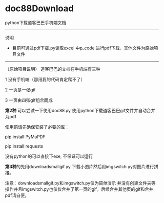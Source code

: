 # doc88Download
python下载道客巴巴手机端文档


-----------------------------------------------------------------------------

说明
- 目前可通过pdf下载.py读取excel 中p_code 进行pdf下载，其他文件为原始项目文件
  
-------------------------------------------------------
（原始项目说明）
道客巴巴的文档在手机端有三种 

1 没有手机端（那用我的代码肯定爬不了） 

2 一页是一张gif     

3 一页由四张gif组合而成



**第2种** 可以尝试一下使用doc88.py
使用python下载道客巴巴gif文件并自动合并为pdf

使用前请先确保安装了必要的库：

pip install PyMuPDF

pip install requests

没有python的可以直接下exe, 不保证可以运行


**第3种**的先用downloadsmallgif.py 下载小图片然后用imgswitch.py对图片进行拼接。

注意：downloadsmallgif.py和imgswitch.py仅为简单演示 并没有创建文件夹等操作并且imgswitch.py也仅仅合并了第一页的gif，后续合并其他页的gif和合并pdf请自便。



